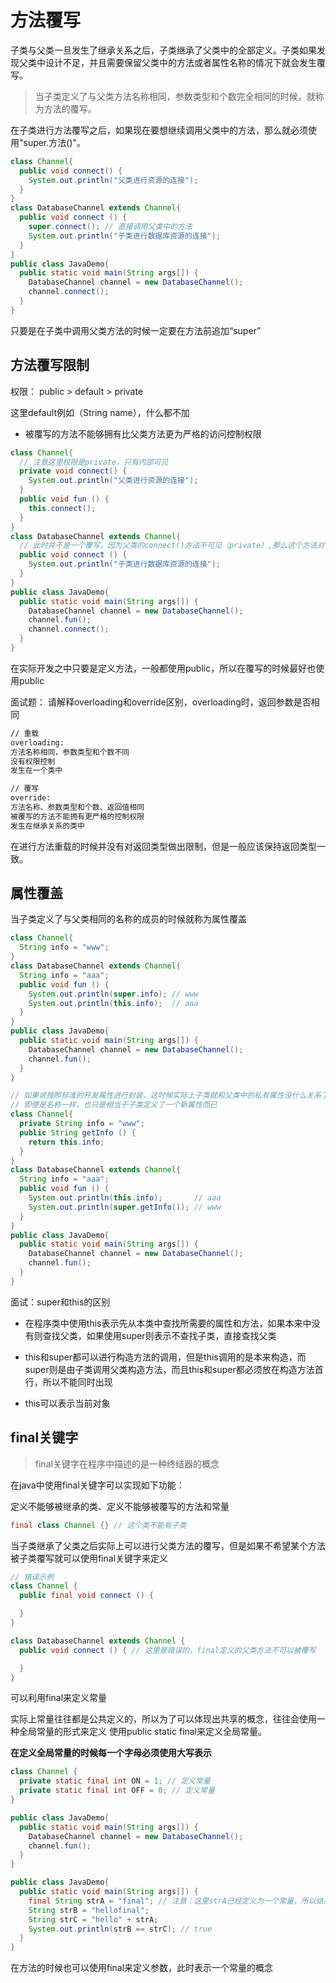 # 方法覆写

子类与父类一旦发生了继承关系之后，子类继承了父类中的全部定义。子类如果发现父类中设计不足，并且需要保留父类中的方法或者属性名称的情况下就会发生覆写。

> 当子类定义了与父类方法名称相同，参数类型和个数完全相同的时候，就称为方法的覆写。

在子类进行方法覆写之后，如果现在要想继续调用父类中的方法，那么就必须使用"super.方法()"。

``` java
class Channel{
  public void connect() {
    System.out.println("父类进行资源的连接");
  }
}
class DatabaseChannel extends Channel{
  public void connect () {
    super.connect(); // 直接调用父类中的方法
    System.out.println("子类进行数据库资源的连接");
  }
}
public class JavaDemo{
  public static void main(String args[]) {
    DatabaseChannel channel = new DatabaseChannel();
    channel.connect();
  }
}
```

只要是在子类中调用父类方法的时候一定要在方法前追加“super”

## 方法覆写限制

权限： public > default > private

这里default例如（String name），什么都不加

* 被覆写的方法不能够拥有比父类方法更为严格的访问控制权限

``` java
class Channel{
  // 注意这里权限是private，只有内部可见
  private void connect() {
    System.out.println("父类进行资源的连接");
  }
  public void fun () {
    this.connect();
  }
}
class DatabaseChannel extends Channel{
  // 此时并不是一个覆写，因为父类的connect()方法不可见（private）,那么这个方法对于子类而言就相当于是一个新的方法，与覆写没有关系
  public void connect () {
    System.out.println("子类进行数据库资源的连接");
  }
}
public class JavaDemo{
  public static void main(String args[]) {
    DatabaseChannel channel = new DatabaseChannel();
    channel.fun();
    channel.connect();
  }
}
```

在实际开发之中只要是定义方法，一般都使用public，所以在覆写的时候最好也使用public

面试题： 请解释overloading和override区别，overloading时，返回参数是否相同

``` txt
// 重载
overloading:
方法名称相同，参数类型和个数不同
没有权限控制
发生在一个类中

// 覆写
override:
方法名称、参数类型和个数、返回值相同
被覆写的方法不能拥有更严格的控制权限
发生在继承关系的类中
```

在进行方法重载的时候并没有对返回类型做出限制，但是一般应该保持返回类型一致。

## 属性覆盖

当子类定义了与父类相同的名称的成员的时候就称为属性覆盖

``` java
class Channel{
  String info = "www";
}
class DatabaseChannel extends Channel{
  String info = "aaa";
  public void fun () {
    System.out.println(super.info); // www
    System.out.println(this.info);  // aaa
  }
}
public class JavaDemo{
  public static void main(String args[]) {
    DatabaseChannel channel = new DatabaseChannel();
    channel.fun();
  }
}
```

``` java
// 如果说按照标准的开发属性进行封装，这时候实际上子类就和父类中的私有属性没什么关系了
// 即便是名称一样，也只是相当于子类定义了一个新属性而已
class Channel{
  private String info = "www";
  public String getInfo () {
    return this.info;
  }
}
class DatabaseChannel extends Channel{
  String info = "aaa";
  public void fun () {
    System.out.println(this.info);       // aaa
    System.out.println(super.getInfo()); // www
  }
}
public class JavaDemo{
  public static void main(String args[]) {
    DatabaseChannel channel = new DatabaseChannel();
    channel.fun();
  }
}
```

面试：super和this的区别

* 在程序类中使用this表示先从本类中查找所需要的属性和方法，如果本来中没有则查找父类，如果使用super则表示不查找子类，直接查找父类

* this和super都可以进行构造方法的调用，但是this调用的是本来构造，而super则是由子类调用父类构造方法，而且this和super都必须放在构造方法首行，所以不能同时出现

* this可以表示当前对象

## final关键字

> final关键字在程序中描述的是一种终结器的概念

在java中使用final关键字可以实现如下功能：

定义不能够被继承的类、定义不能够被覆写的方法和常量

``` java
final class Channel {} // 这个类不能有子类
```

当子类继承了父类之后实际上可以进行父类方法的覆写，但是如果不希望某个方法被子类覆写就可以使用final关键字来定义

``` java
// 错误示例
class Channel { 
  public final void connect () {

  }
} 

class DatabaseChannel extends Channel {
  public void connect () { // 这里是错误的，final定义的父类方法不可以被覆写

  }
}
```

可以利用final来定义常量

实际上常量往往都是公共定义的，所以为了可以体现出共享的概念，往往会使用一种全局常量的形式来定义
使用public static final来定义全局常量。

**在定义全局常量的时候每一个字母必须使用大写表示**

``` java
class Channel {
  private static final int ON = 1; // 定义常量
  private static final int OFF = 0; // 定义常量
} 

public class JavaDemo{
  public static void main(String args[]) {
    DatabaseChannel channel = new DatabaseChannel();
    channel.fun();
  }
}
```

``` java
public class JavaDemo{
  public static void main(String args[]) {
    final String strA = "final"; // 注意：这里strA已经定义为一个常量，所以结果为true
    String strB = "hellofinal";
    String strC = "hello" + strA;
    System.out.println(strB == strC); // true
  }
}
```

在方法的时候也可以使用final来定义参数，此时表示一个常量的概念